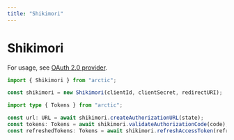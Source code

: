 ```yaml
---
title: "Shikimori"
---
```


# Shikimori

For usage, see [OAuth 2.0 provider](/guides/oauth2).

```ts
import { Shikimori } from "arctic";

const shikimori = new Shikimori(clientId, clientSecret, redirectURI);
```

```ts
import type { Tokens } from "arctic";

const url: URL = await shikimori.createAuthorizationURL(state);
const tokens: Tokens = await shikimori.validateAuthorizationCode(code);
const refreshedTokens: Tokens = await shikimori.refreshAccessToken(refreshToken);
```
